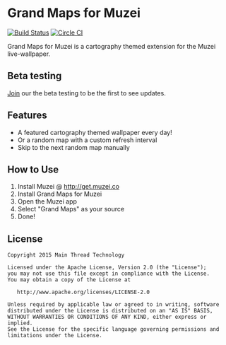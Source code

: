 # Grand Maps for Muzei
[![Build Status](https://travis-ci.org/mainthread-technology/grand-maps-for-muzei.svg?branch=master)](https://travis-ci.org/mainthread-technology/grand-maps-for-muzei) [![Circle CI](https://circleci.com/gh/mainthread-technology/grand-maps-for-muzei.svg?style=svg)](https://circleci.com/gh/mainthread-technology/grand-maps-for-muzei)

Grand Maps for Muzei is a cartography themed extension for the Muzei live-wallpaper.

## Beta testing
[Join](https://play.google.com/apps/testing/technology.mainthread.apps.grandmaps) our the beta testing to be the first to see updates.

## Features ##
* A featured cartography themed wallpaper every day!
* Or a random map with a custom refresh interval
* Skip to the next random map manually

## How to Use ##
1. Install Muzei @ http://get.muzei.co
2. Install Grand Maps for Muzei
3. Open the Muzei app
4. Select "Grand Maps" as your source
5. Done!

License
-------

    Copyright 2015 Main Thread Technology

    Licensed under the Apache License, Version 2.0 (the "License");
    you may not use this file except in compliance with the License.
    You may obtain a copy of the License at

       http://www.apache.org/licenses/LICENSE-2.0

    Unless required by applicable law or agreed to in writing, software
    distributed under the License is distributed on an "AS IS" BASIS,
    WITHOUT WARRANTIES OR CONDITIONS OF ANY KIND, either express or implied.
    See the License for the specific language governing permissions and
    limitations under the License.
